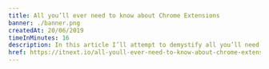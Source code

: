```yaml
---
title: All you’ll ever need to know about Chrome Extensions
banner: ./banner.png
createdAt: 20/06/2019
timeInMinutes: 16
description: In this article I’ll attempt to demystify all you’ll need to know when developing a Chrome Extension. I’m positive that after reading this article, you’ll be able to easily develop your own extension without too much trouble
href: https://itnext.io/all-youll-ever-need-to-know-about-chrome-extensions-ceede9c28836
---
```


